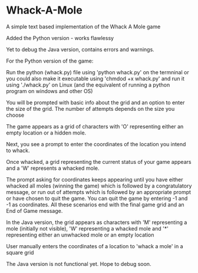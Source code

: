 # Whack-A-Mole

A simple text based implementation of the Whack A Mole game

Added the Python version - works flawlessy

Yet to debug the Java version, contains errors and warnings.

For the Python version of the game:

Run the python (whack.py) file using 'python whack.py' on the termninal or you could also make it executable using 'chmdod +x whack.py' and run it using './whack.py' on Linux (and the equivalent of running a python program on windows and other OS)

You will be prompted with basic info about the grid and an option to enter the size of the grid. The number of attempts depends on the size you choose

The game appears as a grid of characters with 'O' representing either an empty location or a hidden mole.

Next, you see a prompt to enter the coordinates of the location you intend to whack.

Once whacked, a grid representing the current status of your game appears and a 'W' represents a whacked mole.

The prompt asking for coordinates keeps appearing until you have either whacked all moles (winning the game) which is followed by a congratulatory message, or run out of attempts which is followed by an appropriate prompt or have chosen to quit the game. You can quit the game by entering -1 and -1 as coordinates. All these scenarios end with the final game grid and an End of Game message.



In the Java version, the grid appears as characters with 'M' representing a mole (initially not visible),  'W' representing a whacked mole and '*' representing either an unwhacked mole or an empty location

User manually enters the coordinates of a location to 'whack a mole' in a square grid

The Java version is not functional yet. Hope to debug soon.
